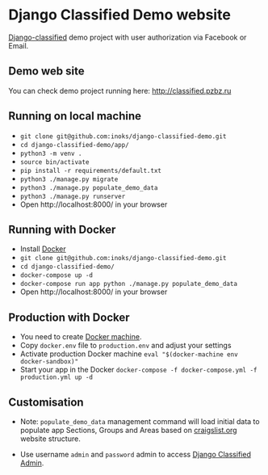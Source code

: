 # Django Classified Demo website #

[Django-classified](https://github.com/inoks/django-classified) demo project with user authorization via Facebook or Email.

## Demo web site

You can check demo project running here: http://classified.pzbz.ru

## Running on local machine

- `git clone git@github.com:inoks/django-classified-demo.git`
- `cd django-classified-demo/app/`
- `python3 -m venv .`
- `source bin/activate`
- `pip install -r requirements/default.txt`
- `python3 ./manage.py migrate`
- `python3 ./manage.py populate_demo_data`
- `python3 ./manage.py runserver`
- Open http://localhost:8000/ in your browser

## Running with Docker

- Install [Docker](https://www.docker.com/community-edition)
- `git clone git@github.com:inoks/django-classified-demo.git`
- `cd django-classified-demo/`
- `docker-compose up -d`
- `docker-compose run app python ./manage.py populate_demo_data`
- Open http://localhost:8000/ in your browser


## Production with Docker

- You need to create [Docker machine](https://docs.docker.com/machine/examples/ocean/#step-3-use-machine-to-create-the-droplet).
- Copy `docker.env` file to `production.env` and adjust your settings
- Activate production Docker machine `eval "$(docker-machine env docker-sandbox)"`
- Start your app in the Docker `docker-compose -f docker-compose.yml -f production.yml up -d`

## Customisation

 - Note: `populate_demo_data` management command will load initial data to populate app
    Sections, Groups and Areas based on [craigslist.org](http://craigslist.org) website structure.

 - Use username `admin` and `password` admin to access [Django Classified Admin](http://localhost:8000/admin/).
